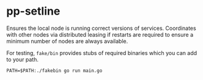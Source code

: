 pp-setline
==========

Ensures the local node is running correct versions of services. Coordinates
with other nodes via distributed leasing if restarts are required to ensure a
minimum number of nodes are always available.

For testing, `fake/bin` provides stubs of required binaries which you can add
to your path.

    PATH=$PATH:./fakebin go run main.go
